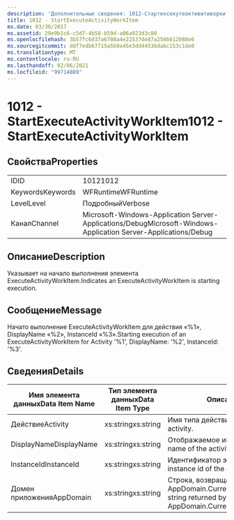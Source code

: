 ```yaml
---
description: 'Дополнительные сведения: 1012-Стартексекутеактивитиворкитем'
title: 1012 - StartExecuteActivityWorkItem
ms.date: 03/30/2017
ms.assetid: 29e9b1c6-c5d7-4b58-b59d-a06a923d3c80
ms.openlocfilehash: 3b57fc6d37a6708a4e22537de87a2566612088e6
ms.sourcegitcommit: ddf7edb67715a5b9a45e3dd44536dabc153c1de0
ms.translationtype: MT
ms.contentlocale: ru-RU
ms.lasthandoff: 02/06/2021
ms.locfileid: "99714889"
---
```

# <a name="1012---startexecuteactivityworkitem"></a><span data-ttu-id="49298-103">1012 - StartExecuteActivityWorkItem</span><span class="sxs-lookup"><span data-stu-id="49298-103">1012 - StartExecuteActivityWorkItem</span></span>

## <a name="properties"></a><span data-ttu-id="49298-104">Свойства</span><span class="sxs-lookup"><span data-stu-id="49298-104">Properties</span></span>  
  
|||  
|-|-|  
|<span data-ttu-id="49298-105">ID</span><span class="sxs-lookup"><span data-stu-id="49298-105">ID</span></span>|<span data-ttu-id="49298-106">1012</span><span class="sxs-lookup"><span data-stu-id="49298-106">1012</span></span>|  
|<span data-ttu-id="49298-107">Keywords</span><span class="sxs-lookup"><span data-stu-id="49298-107">Keywords</span></span>|<span data-ttu-id="49298-108">WFRuntime</span><span class="sxs-lookup"><span data-stu-id="49298-108">WFRuntime</span></span>|  
|<span data-ttu-id="49298-109">Level</span><span class="sxs-lookup"><span data-stu-id="49298-109">Level</span></span>|<span data-ttu-id="49298-110">Подробный</span><span class="sxs-lookup"><span data-stu-id="49298-110">Verbose</span></span>|  
|<span data-ttu-id="49298-111">Канал</span><span class="sxs-lookup"><span data-stu-id="49298-111">Channel</span></span>|<span data-ttu-id="49298-112">Microsoft-Windows-Application Server-Applications/Debug</span><span class="sxs-lookup"><span data-stu-id="49298-112">Microsoft-Windows-Application Server-Applications/Debug</span></span>|  
  
## <a name="description"></a><span data-ttu-id="49298-113">Описание</span><span class="sxs-lookup"><span data-stu-id="49298-113">Description</span></span>  

 <span data-ttu-id="49298-114">Указывает на начало выполнения элемента ExecuteActivityWorkItem.</span><span class="sxs-lookup"><span data-stu-id="49298-114">Indicates an ExecuteActivityWorkItem is starting execution.</span></span>  
  
## <a name="message"></a><span data-ttu-id="49298-115">Сообщение</span><span class="sxs-lookup"><span data-stu-id="49298-115">Message</span></span>  

 <span data-ttu-id="49298-116">Начато выполнение ExecuteActivityWorkItem для действия «%1», DisplayName «%2», InstanceId «%3».</span><span class="sxs-lookup"><span data-stu-id="49298-116">Starting execution of an ExecuteActivityWorkItem for Activity '%1', DisplayName: '%2', InstanceId: '%3'.</span></span>  
  
## <a name="details"></a><span data-ttu-id="49298-117">Сведения</span><span class="sxs-lookup"><span data-stu-id="49298-117">Details</span></span>  
  
|<span data-ttu-id="49298-118">Имя элемента данных</span><span class="sxs-lookup"><span data-stu-id="49298-118">Data Item Name</span></span>|<span data-ttu-id="49298-119">Тип элемента данных</span><span class="sxs-lookup"><span data-stu-id="49298-119">Data Item Type</span></span>|<span data-ttu-id="49298-120">Описание</span><span class="sxs-lookup"><span data-stu-id="49298-120">Description</span></span>|  
|--------------------|--------------------|-----------------|  
|<span data-ttu-id="49298-121">Действие</span><span class="sxs-lookup"><span data-stu-id="49298-121">Activity</span></span>|<span data-ttu-id="49298-122">xs:string</span><span class="sxs-lookup"><span data-stu-id="49298-122">xs:string</span></span>|<span data-ttu-id="49298-123">Имя типа действия.</span><span class="sxs-lookup"><span data-stu-id="49298-123">The type name of the activity.</span></span>|  
|<span data-ttu-id="49298-124">DisplayName</span><span class="sxs-lookup"><span data-stu-id="49298-124">DisplayName</span></span>|<span data-ttu-id="49298-125">xs:string</span><span class="sxs-lookup"><span data-stu-id="49298-125">xs:string</span></span>|<span data-ttu-id="49298-126">Отображаемое имя действия.</span><span class="sxs-lookup"><span data-stu-id="49298-126">The display name of the activity.</span></span>|  
|<span data-ttu-id="49298-127">InstanceId</span><span class="sxs-lookup"><span data-stu-id="49298-127">InstanceId</span></span>|<span data-ttu-id="49298-128">xs:string</span><span class="sxs-lookup"><span data-stu-id="49298-128">xs:string</span></span>|<span data-ttu-id="49298-129">Идентификатор экземпляра действия.</span><span class="sxs-lookup"><span data-stu-id="49298-129">The instance id of the activity.</span></span>|  
|<span data-ttu-id="49298-130">Домен приложения</span><span class="sxs-lookup"><span data-stu-id="49298-130">AppDomain</span></span>|<span data-ttu-id="49298-131">xs:string</span><span class="sxs-lookup"><span data-stu-id="49298-131">xs:string</span></span>|<span data-ttu-id="49298-132">Строка, возвращаемая AppDomain.CurrentDomain.FriendlyName.</span><span class="sxs-lookup"><span data-stu-id="49298-132">The string returned by AppDomain.CurrentDomain.FriendlyName.</span></span>|

